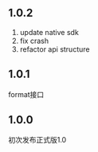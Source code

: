 
## 1.0.2

1. update native sdk
2. fix crash
3. refactor api structure


## 1.0.1

format接口
 
## 1.0.0

初次发布正式版1.0

